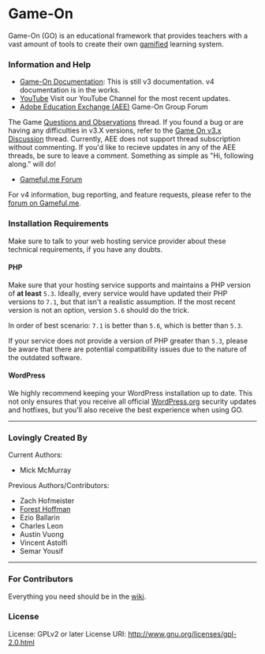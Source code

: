 # Game-On

Game-On (GO) is an educational framework that provides teachers with a vast amount of tools to create their own <a href="http://en.wikipedia.org/wiki/Gamification" target="_blank">gamified</a> learning system.

### Information and Help

* <a href="http://maclab.guhsd.net/game-on" rel="nofollow">Game-On Documentation</a>: This is still v3 documentation.  v4 documentation is in the works.
* <a href='https://www.youtube.com/channel/UC1G3josozpubdzaINcFjk0g' >YouTube</a> Visit our YouTube Channel for the most recent updates.
* <a href="http://edex.adobe.com/group/game-on/discussions/" rel="nofollow">Adobe Education Exchange (AEE)</a> Game-On Group Forum

The Game  <a href="https://edex.adobe.com/group/game-on/discussion/-9038000/" rel="nofollow">Questions and Observations</a> thread.
If you found a bug or are having any difficulties in v3.X versions, refer to the <a href="https://edex.adobe.com/group/game-on/discussion/v9f80aa7d/" rel="nofollow">Game On v3.x Discussion</a> thread.
Currently, AEE does not support thread subscription without commenting. If you'd like to recieve updates in any of the AEE threads, be sure to leave a comment. Something as simple as "Hi, following along." will do!
    
* <a href="https://gameful.me/forums" rel="nofollow">Gameful.me Forum</a></li>

For v4 information, bug reporting, and feature requests, please refer to the <a href="https://gameful.me/forums" rel="nofollow">forum on Gameful.me</a>.


### Installation Requirements

Make sure to talk to your web hosting service provider about these technical requirements, if you have any doubts.

#### PHP

Make sure that your hosting service supports and maintains a PHP version of **at least** `5.3`. Ideally, every service would have updated their PHP versions to `7.1`, but that isn't a realistic assumption. If the most recent version is not an option, version `5.6` should do the trick.

In order of best scenario: `7.1` is better than `5.6`, which is better than `5.3`.

If your service does not provide a version of PHP greater than `5.3`, please be aware that there are potential compatibility issues due to the nature of the outdated software.

#### WordPress

We highly recommend keeping your WordPress installation up to date. This not only ensures that you receive all official [WordPress.org](https://wordpress.org/) security updates and hotfixes, but you'll also receive the best experience when using GO.

* * *

### Lovingly Created By

Current Authors:
* Mick McMurray


Previous Authors/Contributors:

* Zach Hofmeister
* <a href='http://foresthoffman.com' target='_blank'>Forest Hoffman</a>
* Ezio Ballarin
* Charles Leon
* Austin Vuong
* Vincent Astolfi
* Semar Yousif

* * *

### For Contributors

Everything you need should be in the [wiki](https://github.com/TheMacLab/game-on/wiki/).

### License
License:           GPLv2 or later
License URI:       http://www.gnu.org/licenses/gpl-2.0.html
